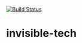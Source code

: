 [![Build Status](https://travis-ci.com/Easybuoy/invisible-tech.svg?branch=master)](https://travis-ci.com/Easybuoy/invisible-tech)

# invisible-tech